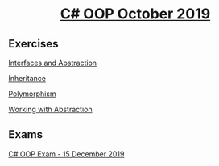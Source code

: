 # <a href="https://softuni.bg/trainings/2453/csharp-oop-october-2019"><p align="center"> C# OOP October 2019<p></a>

## Exercises
<a href="https://github.com/amartinn/SoftUni/tree/master/C%23%20Advanced%20September%202019/C%23%20OOP/exercises/Inheritance%20-%20Exercise"> <p>Interfaces and Abstraction<p> </a>
<a href="https://github.com/amartinn/SoftUni/tree/master/C%23%20Advanced%20September%202019/C%23%20OOP/exercises/Interfaces%20and%20Abstraction%20-%20Exercise"> <p>Inheritance<p> </a>
<a href="https://github.com/amartinn/SoftUni/tree/master/C%23%20Advanced%20September%202019/C%23%20OOP/exercises/Polymorphism%20-%20Exercise"> <p>Polymorphism <p> </a>
<a href="https://github.com/amartinn/SoftUni/tree/master/C%23%20Advanced%20September%202019/C%23%20OOP/exercises/Working%20with%20Abstraction%20-%20Exercise"> <p>Working with Abstraction<p> </a>

## Exams
<a
href="https://github.com/amartinn/SoftUni/tree/master/C%23%20Advanced%20September%202019/C%23%20OOP/exams/C%23%20OOP%20Exam%20-%2015%20December%202019"> <p>C# OOP Exam - 15 December 2019<p> </a>

